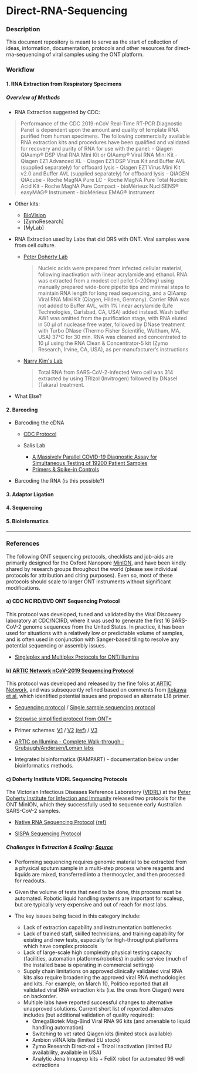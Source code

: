 # **Direct-RNA-Sequencing**

### Description
This document repository is meant to serve as the start of collection of ideas, information, documentation, protocols and other resources for direct-rna-sequencing of viral samples using the ONT platform.



### Workflow

#### 1. RNA Extraction from Respiratory Specimens

##### Overview of Methods
- RNA Extraction suggested by CDC:
> Performance of the CDC 2019-nCoV Real-Time RT-PCR Diagnostic Panel is dependent upon the amount and quality of template RNA purified from human specimens. The following commercially available RNA extraction kits and procedures have been qualified and validated for recovery and purity of RNA for use with the panel:
    - Qiagen QIAamp® DSP Viral RNA Mini Kit or QIAamp® Viral RNA Mini Kit
    - Qiagen EZ1 Advanced XL
    - Qiagen EZ1 DSP Virus Kit and Buffer AVL (supplied separately) for offboard lysis
    - Qiagen EZ1 Virus Mini Kit v2.0 and Buffer AVL (supplied separately) for offboard lysis
    - QIAGEN QIAcube
    - Roche MagNA Pure LC
    - Roche MagNA Pure Total Nucleic Acid Kit
    - Roche MagNA Pure Compact
    - bioMérieux NucliSENS® easyMAG® Instrument
    - bioMérieux EMAG® Instrument
    
- Other kits:
    - [BioVision](https://www.biovision.com/documentation/datasheets/K1462.pdf) 
    - [ZymoResearch] 
    - [MyLab]
      
- RNA Extraction used by Labs that did DRS with ONT. Viral samples were from cell culture.
    - [Peter Doherty Lab](https://github.com/helix-phoenix/SARS-CoV-2_Sequencing/tree/master/protocols/ONT-Native_RNA) 
      > Nucleic acids were prepared from infected cellular material, following inactivation with linear acrylamide and ethanol. RNA was extracted from a modest cell pellet (~200mg) using manually prepared wide-bore pipette tips and minimal steps to maintain RNA length for long read sequencing, and a QIAamp Viral RNA Mini Kit (Qiagen, Hilden, Germany). Carrier RNA was not added to Buffer AVL, with 1% linear acrylamide (Life Technologies, Carlsbad, CA, USA) added instead. Wash buffer AW1 was omitted from the purification stage, with RNA eluted in 50 μl of nuclease free water, followed by DNase treatment with Turbo DNase (Thermo Fisher Scientific, Waltham, MA, USA) 37°C for 30 min. RNA was cleaned and concentrated to 10 μl using the RNA Clean & Concentrator-5 kit (Zymo Research, Irvine, CA, USA), as per manufacturer’s instructions
    - [Narry Kim's Lab](https://www.biorxiv.org/content/10.1101/2020.03.12.988865v2.full.pdf)
      > Total RNA from SARS-CoV-2-infected Vero cell was 314 extracted by using TRIzol (Invitrogen) followed by DNaseI (Takara) treatment. 
    
 - What Else?  

#### 2. Barcoding 

  - Barcoding the cDNA 
    - [CDC Protocol](https://github.com/helix-phoenix/SARS-CoV-2_Sequencing/blob/master/protocols/CDC-Comprehensive/CDC_SARS-CoV-2_Sequencing_200325-2.pdf)
    
    - Salis Lab 
      - [A Massively Parallel COVID-19 Diagnostic Assay for Simultaneous Testing of 19200 Patient Samples](https://t.co/x2c2v8uvw3?amp=1) 
      - [Primers & Spike-in Controls](https://t.co/9cWzQrfz5P?amp=1)
      
  - Barcoding the RNA (is this possible?)
 
#### 3. Adaptor Ligation
#### 4. Sequencing
#### 5. Bioinformatics
  
 
  








--------------------------------------










### References

The following ONT sequencing protocols, checklists and job-aids are primarily designed for the Oxford Nanopore [MinION](https://nanoporetech.com/products/minion), and have been kindly shared by research groups throughout the world (please see individual protocols for attribution and citing purposes). Even so, most of these protocols should scale to larger ONT instruments without significant modifications.

#### a) CDC NCIRD/DVD ONT Sequencing Protocol
This protocol was developed, tuned and validated by the Viral Discovery laboratory at CDC/NCIRD, where it was used to generate the first 16 SARS-CoV-2 genome sequences from the United States. In practice, it has been used for situations with a relatively low or predictable volume of samples, and is often used in conjunction with Sanger-based tiling to resolve any potential sequencing or assembly issues.
- [Singleplex and Multiplex Protocols for ONT/Illumina](./protocols/CDC-Comprehensive)

#### b) [ARTIC Network nCoV-2019 Sequencing Protocol](https://artic.network/ncov-2019)
This protocol was developed and released by the fine folks at [ARTIC Network](https://artic.network), and was subsequently refined based on comments from [Itokawa et al](https://www.biorxiv.org/content/10.1101/2020.03.10.985150v1.full.pdf), which identified potential issues and proposed an alternate L18 primer.

- [Sequencing protocol](https://www.protocols.io/view/ncov-2019-sequencing-protocol-bbmuik6w) / [Single sample sequencing protocol](https://www.protocols.io/view/ncov-2019-sequencing-protocol-single-sample-bdbfi2jn)

- [Stepwise simplified protocol from ONT*](./protocols/ONT-COVID-19_Tiling)

- Primer schemes: [V1](https://github.com/artic-network/artic-ncov2019/tree/master/primer_schemes/nCoV-2019/V1) / [V2](https://github.com/artic-network/artic-ncov2019/tree/master/primer_schemes/nCoV-2019/V2) [(ref)](https://www.biorxiv.org/content/10.1101/2020.03.10.985150v1.full.pdf) / [V3](https://github.com/artic-network/artic-ncov2019/tree/master/primer_schemes/nCoV-2019/V3)

- [ARTIC on Illumina - Complete Walk-through - Grubaugh/Andersen/Loman labs](https://docs.google.com/document/d/1PilT4w5jHO-ROsE8TL5WBGa0wSCdTHAsNl1LIOYiTgk/mobilebasic)

- Integrated bioinformatics (RAMPART) - documentation below under bioinformatics methods.

#### c) Doherty Institute VIDRL Sequencing Protocols
The Victorian Infectious Diseases Reference Laboratory ([VIDRL](https://www.vidrl.org.au/)) at the [Peter Doherty Institute for Infection and Immunity](https://www.doherty.edu.au/) released two protocols for the ONT MinION, which they successfully used to sequence early Australian SARS-CoV-2 samples.
- [Native RNA Sequencing Protocol](./protocols/ONT-Native_RNA) [(ref)](https://www.biorxiv.org/content/10.1101/2020.03.05.976167v1.full.pdf)

- [SISPA Sequencing Protocol](./protocols/ONT-SISPA)


##### Challenges in Extraction & Scaling: [Source](https://docs.google.com/document/d/1ra3L84yKwz3TU1xdRgDMQU3A0ZCGZmljeyqCI179KtQ/edit)
- Performing sequencing requires genomic material to be extracted from a physical sputum sample in a multi-step process where reagents and liquids are mixed, transferred into a thermocycler, and then processed for readouts. 

- Given the volume of tests that need to be done, this process must be automated. Robotic liquid handling systems are important for scaleup, but are typically very expensive and out of reach for most labs. 

- The key issues being faced in this category include:
  - Lack of extraction capability and instrumentation bottlenecks
  - Lack of trained staff, skilled technicians, and training capability for existing and new tests, especially for high-throughput platforms which have complex protocols
  - Lack of large-scale high complexity physical testing capacity (facilities, automation platforms/robotics) in public service (much of the installed base is operating in commercial settings)
  - Supply chain limitations on approved clinically validated viral RNA kits also require broadening the approved viral RNA methodologies and kits. For example, on March 10, Politico reported that all validated viral RNA extraction kits (i.e. the ones from Qiagen) were on backorder.
  - Multiple labs have reported successful changes to alternative unapproved solutions. Current short list of reported alternates includes (but additional validation of quality required):
    - OmegaBiotek Mag-Bind Viral RNA 96 kits (and amenable to liquid handling automation)
    - Switching to vet rated Qiagen kits (limited stock available)
    - Ambion vRNA kits (limited EU stock)
    - Zymo Research Direct-zol + Trizol inactivation (limited EU availability, available in USA)
    - Analytic Jena Innuprep kits + FeliX robot for automated 96 well extractions



